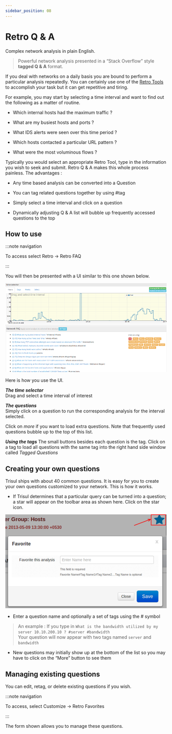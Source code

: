 ```yaml
---
sidebar_position: 08
---
```


# Retro Q & A

Complex network analysis in plain English.

> Powerful network analysis presented in a “Stack Overflow” style
> **tagged Q & A** format.

If you deal with networks on a daily basis you are bound to perform a
particular analysis repeatedly. You can certainly use one of the [Retro
Tools](retrotools) to accomplish your task but it can get
repetitive and tiring.

For example, you may start by selecting a time interval and want to find
out the following as a matter of routine.

- Which internal hosts had the maximum traffic ?  

- What are my busiest hosts and ports ?  

- What IDS alerts were seen over this time period ?  

- Which hosts contacted a particular URL pattern ?  

- What were the most voluminous flows ?

Typically you would select an appropriate Retro Tool, type in the
information you wish to seek and submit. Retro Q & A makes this whole
process painless. The advantages :

- Any time based analysis can be converted into a Question  

- You can tag related questions together by using \#tag  

- Simply select a time interval and click on a question  

- Dynamically adjusting Q & A list will bubble up frequently accessed
  questions to the top

## How to use

:::note navigation

To access select Retro -\> Retro FAQ

:::

You will then be presented with a UI similar to this one shown below.

![](images/faq.png)

Here is how you use the UI.

***The time selector***  
Drag and select a time interval of interest

***The questions***  
Simply click on a question to run the corresponding analysis for the
interval selected.

Click on *more* if you want to load extra questions. Note that
frequently used questions bubble up to the top of this list.

***Using the tags*** 
The small buttons besides each question is the tag. Click on a tag to
load all questions with the same tag into the right hand side window
called *Tagged Questions*

## Creating your own questions

Trisul ships with about 40 common questions. It is easy for you to
create your own questions customized to your network. This is how it
works.

- If Trisul determines that a particular query can be turned into a
  question; a star will appear on the toolbar area as shown here. Click on
  the star icon.

![](images/fav.png)

- Enter a question name and optionally a set of tags using the \#
  symbol

> An example : If you type in
> `What is the bandwidth utilized by my server 10.10.200.10 ? #server #bandwidth`  
> Your question will now appear with two tags named `server` and
> `bandwidth`

- New questions may initially show up at the bottom of the list so you
  may have to click on the “More” button to see them

## Managing existing questions

You can edit, retag, or delete existing questions if you wish.

:::note navigation

To access, select Customize -\> Retro Favorites

:::

The form shown allows you to manage these questions.
